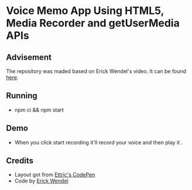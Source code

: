 # Voice Memo App Using HTML5, Media Recorder and getUserMedia APIs

## Advisement

The repository was maded based on Erick Wendel's video. It can be found [here](https://www.youtube.com/watch?v=Pd_LS7p_BX4&ab_channel=ErickWendel).

## Running

- npm ci && npm start

## Demo

- When you click start recording it'll record your voice and then play it .

## Credits

- Layout got from [Ettric's CodePen](https://codepen.io/ettrics/pen/KpzzQZ)
- Code by [Erick Wendel](https://github.com/ErickWendel)
